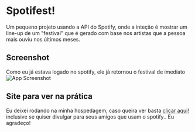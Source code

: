 
# Spotifest!

Um pequeno projeto usando a API do Spotify, onde a inteção é mostrar
um line-up de um "festival" que é gerado com base nos artistas 
que a pessoa mais ouviu nos últimos meses.


## Screenshot

Como eu já estava logado no spotify, ele já retornou o festival de imediato
![App Screenshot](https://i.imgur.com/tKp2DkG.gif)

## Site para ver na prática


Eu deixei rodando na minha hospedagem, caso queira ver basta [clicar aqui!](https://spotify-festival.herokuapp.com/)
inclusive se quiser divulgar para seus amigos que usam o spotify.. Eu agradeço!

